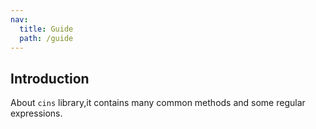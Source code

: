 ```yaml
---
nav:
  title: Guide
  path: /guide
---
```


## Introduction

About `cins` library,it contains many common methods and some regular expressions.

